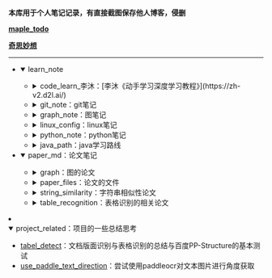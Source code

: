 **本库用于个人笔记记录，有直接截图保存他人博客，侵删**

**[maple_todo](./todo.md)**

**[奇思妙想](./thinking.md)**

<hr>

- <details open><summary>learn_note</summary>
  
  - <details><summary>code_learn_李沐：[李沐《动手学习深度学习教程》](https://zh-v2.d2l.ai/)</summary>
  
    - [d2l-zh-pytorch](./learn_note/code_learn_李沐/d2l-zh-pytorch.pdf)：pdf文档
    - [1.符号](./learn_note/code_learn_李沐/1.符号.md)：涉及的符号表示
  
    </details>

  - <details><summary>git_note：git笔记</summary>
    
    - [git_basic](./learn_note/git_note/git_basic.md)：git的一些基本使用
    
    </details>
  - <details><summary>graph_note：图笔记</summary>
    
    - [graph_embedding](./learn_note/graph_note/2_graph_embedding.md)：deepwalk,line,struc2vec,node2vec,SNDE
    - [graph_neural_network](./learn_note/graph_note/3_graph_neural_network.md)：GCN,GAT,GraphSAGE
    - [gnn_review](./learn_note/graph_note/gnn_review.md)：关于gnn的综述

    </details>

  - <details><summary>linux_config：linux笔记</summary>
  
    - [nginx_basic](./learn_note/linux_config/nginx_basic.md)：将静态文件部署到ngnix
    - [shadowsocks-config](./learn_note/linux_config/shadowsocks-config.md)：实验室翻墙配置，针对linux系统
  
    </details>

  - <details><summary>python_note：python笔记</summary>

    - [命令行参数](./learn_note/python_note/命令行参数.md)：TensorFlow tf.app以及python的argparse
    - [django_basic](./learn_note/python_note/django_basic.md)：django的基本使用
    - [flask_basic](./learn_note/python_note/flask_basic.md)：flask前后端分离的基本使用
    - [scipy_sparse](./learn_note/python_note/scipy_sparse库.md)：矩阵压缩库

    </details>
  
  - <details><summary>java_path：java学习路线</summary>
  
    - [java_path_xmind](./learn_note/java_path/鱼皮%20-%20Java%20学习路线导图.xmind)：程序员鱼皮java学习路径
    - [1 basic](./learn_note/java_path/1%20basic.md)：java的一些基础语法增强

    </details>
  
  </details>

- <details open><summary>paper_md：论文笔记</summary>
  
  - <details><summary>graph：图的论文</summary>

    - [gnn综述.pdf](./paper_md/graph/gnn_review.pdf)
    - [gnnPPT.pdf](./paper_md/graph/GNN-basic-powerpoint.pdf)：B站上的GNN学习ppt

    </details>

  - <details><summary>paper_files：论文的文件</summary>
    - String_similarity
      - cobs-refs
        - [bloofi.pdf](./paper_md/paper_files/string_similarity/cobs-refs/bloofi.pdf)
        - [k-mer_review.pdf](./paper_md/paper_files/string_similarity/cobs-refs/k-mer_review.pdf)
        - [k-mer_review_Supplemental.pdf](paper_md/paper_files/string_similarity/cobs-refs/k-mer_Supplemental.pdf)
      - [cobs.pdf](paper_md/paper_files/string_similarity/cobs.pdf)
    - table_recognition
      - [EDD.pdf](./paper_md/paper_files/table_recognition/EDD.pdfD)
  
    </details>

  - <details><summary>string_similarity：字符串相似性论文</summary>
    - cobs-refs
      - [bloofi](./paper_md/string_similarity/cobs-refs/bloofi.md)
    - [cobs](./paper_md/string_similarity/cobs.md)
  
    </details>

  - <details><summary>table_recognition：表格识别的相关论文</summary>
    - [EDD](./paper_md/table_recognition/EDD.md)

    </details>
    </details>

- <details open><summary>project_related：项目的一些总结思考</summary>

  - [tabel_detect](./project_related/table_detect.md)：文档版面识别与表格识别的总结与百度PP-Structure的基本测试
  - [use_paddle_text_direction](./project_related/use_paddle_text_direction.md)：尝试使用paddleocr对文本图片进行角度获取

 </details>
